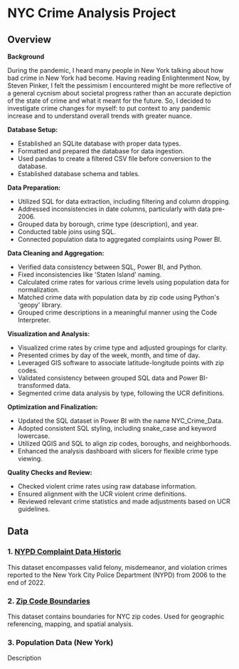 # NYC Crime Analysis Project

## Overview

**Background**

During the pandemic, I heard many people in New York talking about how bad crime in New York had become. Having reading Enlightenment Now, by Steven Pinker, I felt the pessimism I encountered might be more reflective of a general cycnism about societal progress rather than an accurate depiction of the state of crime and what it meant for the future. So, I decided to investigate crime changes for myself: to put context to any pandemic increase and to understand overall trends with greater nuance. 

**Database Setup:**

* Established an SQLite database with proper data types.
* Formatted and prepared the database for data ingestion.
* Used pandas to create a filtered CSV file before conversion to the database.
* Established database schema and tables.

**Data Preparation:**

* Utilized SQL for data extraction, including filtering and column dropping.
* Addressed inconsistencies in date columns, particularly with data pre-2006.
* Grouped data by borough, crime type (description), and year.
* Conducted table joins using SQL.
* Connected population data to aggregated complaints using Power BI.

**Data Cleaning and Aggregation:**

* Verified data consistency between SQL, Power BI, and Python.
* Fixed inconsistencies like 'Staten Island' naming.
* Calculated crime rates for various crime levels using population data for normalization.
* Matched crime data with population data by zip code using Python's 'geopy' library.
* Grouped crime descriptions in a meaningful manner using the Code Interpreter.

**Visualization and Analysis:**

* Visualized crime rates by crime type and adjusted groupings for clarity.
* Presented crimes by day of the week, month, and time of day.
* Leveraged GIS software to associate latitude-longitude points with zip codes.
* Validated consistency between grouped SQL data and Power BI-transformed data.
* Segmented crime data analysis by type, following the UCR definitions.

**Optimization and Finalization:**

* Updated the SQL dataset in Power BI with the name NYC_Crime_Data.
* Adopted consistent SQL styling, including snake_case and keyword lowercase.
* Utilized QGIS and SQL to align zip codes, boroughs, and neighborhoods.
* Enhanced the analysis dashboard with slicers for flexible crime type viewing.

**Quality Checks and Review:**

* Checked violent crime rates using raw database information.
* Ensured alignment with the UCR violent crime definitions.
* Reviewed relevant crime statistics and made adjustments based on UCR guidelines.

## Data

### 1. [NYPD Complaint Data Historic](https://data.cityofnewyork.us/Public-Safety/NYPD-Complaint-Data-Historic/qgea-i56i)
This dataset encompasses valid felony, misdemeanor, and violation crimes reported to the New York City Police Department (NYPD) from 2006 to the end of 2022.

### 2. [Zip Code Boundaries](https://data.cityofnewyork.us/Business/Zip-Code-Boundaries/i8iw-xf4u)
This dataset contains boundaries for NYC zip codes. Used for geographic referencing, mapping, and spatial analysis.

### 3. Population Data (New York)
Description
